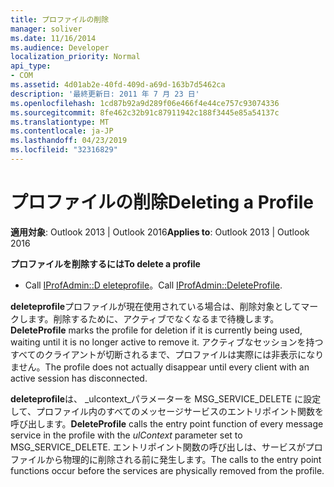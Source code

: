```yaml
---
title: プロファイルの削除
manager: soliver
ms.date: 11/16/2014
ms.audience: Developer
localization_priority: Normal
api_type:
- COM
ms.assetid: 4d01ab2e-40fd-409d-a69d-163b7d5462ca
description: '最終更新日: 2011 年 7 月 23 日'
ms.openlocfilehash: 1cd87b92a9d289f06e466f4e44ce757c93074336
ms.sourcegitcommit: 8fe462c32b91c87911942c188f3445e85a54137c
ms.translationtype: MT
ms.contentlocale: ja-JP
ms.lasthandoff: 04/23/2019
ms.locfileid: "32316829"
---
```

# <a name="deleting-a-profile"></a><span data-ttu-id="e8020-103">プロファイルの削除</span><span class="sxs-lookup"><span data-stu-id="e8020-103">Deleting a Profile</span></span>

  
  
<span data-ttu-id="e8020-104">**適用対象**: Outlook 2013 | Outlook 2016</span><span class="sxs-lookup"><span data-stu-id="e8020-104">**Applies to**: Outlook 2013 | Outlook 2016</span></span> 
  
 <span data-ttu-id="e8020-105">**プロファイルを削除するには**</span><span class="sxs-lookup"><span data-stu-id="e8020-105">**To delete a profile**</span></span>
  
- <span data-ttu-id="e8020-106">Call [IProfAdmin::D eleteprofile](iprofadmin-deleteprofile.md)。</span><span class="sxs-lookup"><span data-stu-id="e8020-106">Call [IProfAdmin::DeleteProfile](iprofadmin-deleteprofile.md).</span></span>
    
 <span data-ttu-id="e8020-107">**deleteprofile**プロファイルが現在使用されている場合は、削除対象としてマークします。削除するために、アクティブでなくなるまで待機します。</span><span class="sxs-lookup"><span data-stu-id="e8020-107">**DeleteProfile** marks the profile for deletion if it is currently being used, waiting until it is no longer active to remove it.</span></span> <span data-ttu-id="e8020-108">アクティブなセッションを持つすべてのクライアントが切断されるまで、プロファイルは実際には非表示になりません。</span><span class="sxs-lookup"><span data-stu-id="e8020-108">The profile does not actually disappear until every client with an active session has disconnected.</span></span> 
  
 <span data-ttu-id="e8020-109">**deleteprofile**は、 _ulcontext_パラメーターを MSG_SERVICE_DELETE に設定して、プロファイル内のすべてのメッセージサービスのエントリポイント関数を呼び出します。</span><span class="sxs-lookup"><span data-stu-id="e8020-109">**DeleteProfile** calls the entry point function of every message service in the profile with the  _ulContext_ parameter set to MSG_SERVICE_DELETE.</span></span> <span data-ttu-id="e8020-110">エントリポイント関数の呼び出しは、サービスがプロファイルから物理的に削除される前に発生します。</span><span class="sxs-lookup"><span data-stu-id="e8020-110">The calls to the entry point functions occur before the services are physically removed from the profile.</span></span> 
  

